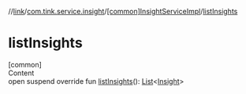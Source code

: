 //[link](../../index.md)/[com.tink.service.insight](../index.md)/[[common]InsightServiceImpl](index.md)/[listInsights](list-insights.md)



# listInsights  
[common]  
Content  
open suspend override fun [listInsights](list-insights.md)(): [List](https://kotlinlang.org/api/latest/jvm/stdlib/kotlin.collections/-list/index.html)<[Insight](../../com.tink.model.insights/[common]-insight/index.md)>  



